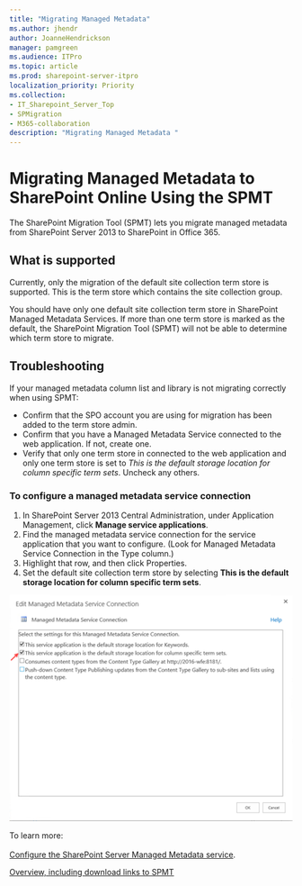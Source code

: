 ```yaml
---
title: "Migrating Managed Metadata"
ms.author: jhendr
author: JoanneHendrickson
manager: pamgreen
ms.audience: ITPro
ms.topic: article
ms.prod: sharepoint-server-itpro
localization_priority: Priority
ms.collection: 
- IT_Sharepoint_Server_Top
- SPMigration
- M365-collaboration
description: "Migrating Managed Metadata "
---
```


# Migrating Managed Metadata to SharePoint Online Using the SPMT

The SharePoint Migration Tool (SPMT) lets you migrate managed metadata from SharePoint Server 2013 to SharePoint in Office 365.

## What is supported

Currently, only the migration of the default site collection term store is supported. This is the term store which contains the site collection group. 

You should have only one default site collection term store in SharePoint Managed Metadata Services. If more than one term store is marked as the default, the SharePoint Migration Tool (SPMT) will not be able to determine which term store to migrate.

## Troubleshooting

If your managed metadata column list and library is not migrating correctly when using SPMT:

* Confirm that the SPO account you are using for migration has been added to the term store admin.
* Confirm that you have a Managed Metadata Service connected to the web application. If not, create one.
* Verify that only one term store in connected to the web application and only one term store is set to *This is the default storage location for column specific term sets*. Uncheck any others.




### To configure a managed metadata service connection

1. In SharePoint Server 2013 Central Administration, under Application Management, click **Manage service applications**.
2. Find the managed metadata service connection for the service application that you want to configure. (Look for Managed Metadata Service Connection in the Type column.)
3. Highlight that row, and then click Properties.
4. Set the default site collection term store by selecting **This is the default storage location for column specific term sets**.</br>

 ![Default site collection term store](media/managed-metadata-issue1.png)

To learn more:</br></br>
 [Configure the SharePoint Server Managed Metadata service](https://docs.microsoft.com/en-us/SharePoint/governance/configure-the-managed-metadata-service).
 
[Overview, including download links to SPMT](https://docs.microsoft.com/en-us/sharepointmigration/introducing-the-sharepoint-migration-tool)



